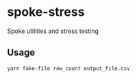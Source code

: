 # spoke-stress

Spoke utilities and stress testing

## Usage

```
yarn fake-file row_count output_file.csv
```
